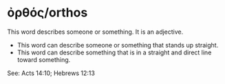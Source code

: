 # ὀρθός/orthos
This word describes someone or something. It is an adjective.
* This word can describe someone or something that stands up straight.
* This word can describe something that is in a straight and direct line toward something.

See: Acts 14:10; Hebrews 12:13
